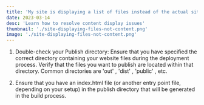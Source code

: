```yaml
---
title: 'My site is displaying a list of files instead of the actual site'
date: 2023-03-14
desc: 'Learn how to resolve content display issues'
thumbnail: './site-displaying-files-not-content.png'
image: './site-displaying-files-not-content.png'
---
```


1. Double-check your Publish directory: Ensure that you have specified the correct directory containing your website files during the deployment process. Verify that the files you want to publish are located within that directory. Common directories are 'out' , 'dist' , 'public' , etc.

2. Ensure that you have an index.html file (or another entry point file, depending on your setup) in the publish directory that will be generated in the build process.
